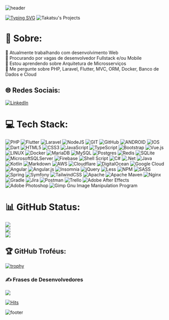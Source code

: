 ![header](https://capsule-render.vercel.app/api?type=waving&color=auto&height=300&section=header&text=Wesley%20Takatsu&fontSize=90&animation=fadeIn&fontAlignY=38)

[![Typing SVG](https://readme-typing-svg.herokuapp.com/?color=2bf0d5&size=35&center=true&vCenter=true&width=1000&lines=Wesley+Sieiro+Takatsu+de+Araujo;Full+Stack;Seja+bem-vindo!+:%29)](https://git.io/typing-svg)
![Takatsu's Projects](https://wesleytakatsu.github.io/Pagina-Apresentacao-Pessoal/media/img/Logo-Takatsu-Projetos.png)
  
# 💫 Sobre:
🔭 Atualmente trabalhando com desenvolvimento Web<br>👯 Procurando por vagas de desenvolvedor Fullstack e/ou Mobile<br>🌱 Estou aprendendo sobre Arquitetura de Microsserviços<br>💬 Me pergunte sobre PHP, Laravel, Flutter, MVC, ORM, Docker, Banco de Dados e Cloud


## 🌐 Redes Sociais:
[![LinkedIn](https://img.shields.io/badge/LinkedIn-%230077B5.svg?logo=linkedin&logoColor=white)](https://github.com/wesleytakatsu) 

# 💻 Tech Stack:
![PHP](https://img.shields.io/badge/php-%23777BB4.svg?style=for-the-badge&logo=php&logoColor=white) 
![Flutter](https://img.shields.io/badge/Flutter-%2302569B.svg?style=for-the-badge&logo=Flutter&logoColor=white) 
![Laravel](https://img.shields.io/badge/laravel-%23FF2D20.svg?style=for-the-badge&logo=laravel&logoColor=white) 
![NodeJS](https://img.shields.io/badge/node.js-6DA55F?style=for-the-badge&logo=node.js&logoColor=white) 
![GIT](https://img.shields.io/badge/Git-fc6d26?style=for-the-badge&logo=git&logoColor=white) 
![GitHub](https://img.shields.io/badge/GitHub-%23121011.svg?style=for-the-badge&logo=github&logoColor=white) 
![ANDROID](https://img.shields.io/badge/android-%2320232a.svg?style=for-the-badge&logo=android&logoColor=%a4c639) 
![IOS](https://img.shields.io/badge/IOS-%2320232a.svg?style=for-the-badge&logo=apple&logoColor=white) 
![Dart](https://img.shields.io/badge/dart-%230175C2.svg?style=for-the-badge&logo=dart&logoColor=white) 
![HTML5](https://img.shields.io/badge/html5-%23E34F26.svg?style=for-the-badge&logo=html5&logoColor=white) 
![CSS3](https://img.shields.io/badge/css3-%231572B6.svg?style=for-the-badge&logo=css3&logoColor=white) 
![JavaScript](https://img.shields.io/badge/javascript-%23323330.svg?style=for-the-badge&logo=javascript&logoColor=%23F7DF1E) 
![TypeScript](https://img.shields.io/badge/typescript-%23007ACC.svg?style=for-the-badge&logo=typescript&logoColor=white) 
![Bootstrap](https://img.shields.io/badge/bootstrap-%23563D7C.svg?style=for-the-badge&logo=bootstrap&logoColor=white) 
![Vue.js](https://img.shields.io/badge/vuejs-%2335495e.svg?style=for-the-badge&logo=vuedotjs&logoColor=%234FC08D) 
![LINUX](https://img.shields.io/badge/Linux-FCC624?style=for-the-badge&logo=linux&logoColor=black) 
![Docker](https://img.shields.io/badge/docker-%230db7ed.svg?style=for-the-badge&logo=docker&logoColor=white) 
![MariaDB](https://img.shields.io/badge/MariaDB-003545?style=for-the-badge&logo=mariadb&logoColor=white) 
![MySQL](https://img.shields.io/badge/mysql-%2300f.svg?style=for-the-badge&logo=mysql&logoColor=white) 
![Postgres](https://img.shields.io/badge/postgres-%23316192.svg?style=for-the-badge&logo=postgresql&logoColor=white) 
![Redis](https://img.shields.io/badge/redis-%23DD0031.svg?style=for-the-badge&logo=redis&logoColor=white) 
![SQLite](https://img.shields.io/badge/sqlite-%2307405e.svg?style=for-the-badge&logo=sqlite&logoColor=white) 
![MicrosoftSQLServer](https://img.shields.io/badge/Microsoft%20SQL%20Sever-CC2927?style=for-the-badge&logo=microsoft%20sql%20server&logoColor=white) 
![Firebase](https://img.shields.io/badge/firebase-%23039BE5.svg?style=for-the-badge&logo=firebase) 
![Shell Script](https://img.shields.io/badge/shell_script-%23121011.svg?style=for-the-badge&logo=gnu-bash&logoColor=white) 
![C#](https://img.shields.io/badge/c%23-%23239120.svg?style=for-the-badge&logo=c-sharp&logoColor=white) 
![.Net](https://img.shields.io/badge/.NET-5C2D91?style=for-the-badge&logo=.net&logoColor=white) 
![Java](https://img.shields.io/badge/java-%23ED8B00.svg?style=for-the-badge&logo=java&logoColor=white) 
![Kotlin](https://img.shields.io/badge/kotlin-%230095D5.svg?style=for-the-badge&logo=kotlin&logoColor=white) 
![Markdown](https://img.shields.io/badge/markdown-%23000000.svg?style=for-the-badge&logo=markdown&logoColor=white) 
![AWS](https://img.shields.io/badge/AWS-%23FF9900.svg?style=for-the-badge&logo=amazon-aws&logoColor=white) 
![Cloudflare](https://img.shields.io/badge/Cloudflare-F38020?style=for-the-badge&logo=Cloudflare&logoColor=white) 
![DigitalOcean](https://img.shields.io/badge/DigitalOcean-%230167ff.svg?style=for-the-badge&logo=digitalOcean&logoColor=white) 
![Google Cloud](https://img.shields.io/badge/Google%20Cloud-%234285F4.svg?style=for-the-badge&logo=google-cloud&logoColor=white) 
![Angular](https://img.shields.io/badge/angular-%23DD0031.svg?style=for-the-badge&logo=angular&logoColor=white) 
![Angular.js](https://img.shields.io/badge/angular.js-%23E23237.svg?style=for-the-badge&logo=angularjs&logoColor=white) 
![Insomnia](https://img.shields.io/badge/Insomnia-black?style=for-the-badge&logo=insomnia&logoColor=5849BE) 
![jQuery](https://img.shields.io/badge/jquery-%230769AD.svg?style=for-the-badge&logo=jquery&logoColor=white) 
![Less](https://img.shields.io/badge/less-2B4C80?style=for-the-badge&logo=less&logoColor=white) 
![NPM](https://img.shields.io/badge/NPM-%23000000.svg?style=for-the-badge&logo=npm&logoColor=white) 
![SASS](https://img.shields.io/badge/SASS-hotpink.svg?style=for-the-badge&logo=SASS&logoColor=white) 
![Spring](https://img.shields.io/badge/spring-%236DB33F.svg?style=for-the-badge&logo=spring&logoColor=white) 
![Symfony](https://img.shields.io/badge/symfony-%23000000.svg?style=for-the-badge&logo=symfony&logoColor=white) 
![TailwindCSS](https://img.shields.io/badge/tailwindcss-%2338B2AC.svg?style=for-the-badge&logo=tailwind-css&logoColor=white) 
![Apache](https://img.shields.io/badge/apache-%23D42029.svg?style=for-the-badge&logo=apache&logoColor=white) 
![Apache Maven](https://img.shields.io/badge/Apache%20Maven-C71A36?style=for-the-badge&logo=Apache%20Maven&logoColor=white) 
![Nginx](https://img.shields.io/badge/nginx-%23009639.svg?style=for-the-badge&logo=nginx&logoColor=white) 
![Gradle](https://img.shields.io/badge/Gradle-02303A.svg?style=for-the-badge&logo=Gradle&logoColor=white) 
![Jira](https://img.shields.io/badge/jira-%230A0FFF.svg?style=for-the-badge&logo=jira&logoColor=white) 
![Postman](https://img.shields.io/badge/Postman-FF6C37?style=for-the-badge&logo=postman&logoColor=white) 
![Trello](https://img.shields.io/badge/Trello-%23026AA7.svg?style=for-the-badge&logo=Trello&logoColor=white)
![Adobe After Effects](https://img.shields.io/badge/Adobe%20After%20Effects-9999FF.svg?style=for-the-badge&logo=Adobe%20After%20Effects&logoColor=white) 
![Adobe Photoshop](https://img.shields.io/badge/adobephotoshop-%2331A8FF.svg?style=for-the-badge&logo=adobephotoshop&logoColor=white) 
![Gimp Gnu Image Manipulation Program](https://img.shields.io/badge/Gimp-657D8B?style=for-the-badge&logo=gimp&logoColor=FFFFFF) 
<!-- ![Blender](https://img.shields.io/badge/blender-%23F5792A.svg?style=for-the-badge&logo=blender&logoColor=white)  -->
<!-- ![GODOT](https://img.shields.io/badge/godot-3582bb.svg?style=for-the-badge&logo=godot-engine&logoColor=white)  -->
<!-- ![Inkscape](https://img.shields.io/badge/Inkscape-e0e0e0?style=for-the-badge&logo=inkscape&logoColor=080A13)  -->
<!-- ![JWT](https://img.shields.io/badge/JWT-black?style=for-the-badge&logo=JSON%20web%20tokens)  -->
<!-- ![C](https://img.shields.io/badge/c-%2300599C.svg?style=for-the-badge&logo=c&logoColor=white)  -->
<!-- ![C++](https://img.shields.io/badge/c++-%2300599C.svg?style=for-the-badge&logo=c%2B%2B&logoColor=white)  -->
<!-- ![Qt](https://img.shields.io/badge/Qt-%23217346.svg?style=for-the-badge&logo=Qt&logoColor=white)  -->
<!-- ![Yarn](https://img.shields.io/badge/yarn-%232C8EBB.svg?style=for-the-badge&logo=yarn&logoColor=white)  -->
<!-- ![Vagrant](https://img.shields.io/badge/vagrant-%231563FF.svg?style=for-the-badge&logo=vagrant&logoColor=white)  -->
<!-- ![Haskell](https://img.shields.io/badge/Haskell-5e5086?style=for-the-badge&logo=haskell&logoColor=white)  -->
# 📊 GitHub Status:
![](https://github-readme-stats.vercel.app/api?username=wesleytakatsu&theme=dark&hide_border=false&include_all_commits=true&count_private=true)<br/>
![](https://github-readme-streak-stats.herokuapp.com/?user=wesleytakatsu&theme=dark&hide_border=false)<br/>
![](https://github-readme-stats.vercel.app/api/top-langs/?username=wesleytakatsu&theme=dark&hide_border=false&include_all_commits=true&count_private=true&layout=compact)

## 🏆 GitHub Troféus:
[![trophy](https://github-profile-trophy.vercel.app/?username=wesleytakatsu&theme=gruvbox)](https://github.com/wesleytakatsu/github-profile-trophy)

### ✍️ Frases de Desenvolvedores
![](https://quotes-github-readme.vercel.app/api?type=horizontal&theme=radical)

[![Hits](https://hits.seeyoufarm.com/api/count/incr/badge.svg?url=https%3A%2F%2Fgithub.com%2Fwesleytakatsu%2Fhit-counter&count_bg=%2379C83D&title_bg=%23555555&icon=&icon_color=%23E7E7E7&title=Visitantes&edge_flat=false)](https://hits.seeyoufarm.com)

![footer](https://capsule-render.vercel.app/api?type=waving&color=auto&height=130&section=footer)
